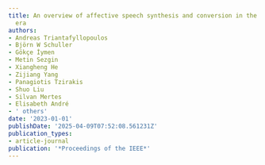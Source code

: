 ```yaml
---
title: An overview of affective speech synthesis and conversion in the deep learning
  era
authors:
- Andreas Triantafyllopoulos
- Björn W Schuller
- Gökçe İymen
- Metin Sezgin
- Xiangheng He
- Zijiang Yang
- Panagiotis Tzirakis
- Shuo Liu
- Silvan Mertes
- Elisabeth André
- ' others'
date: '2023-01-01'
publishDate: '2025-04-09T07:52:08.561231Z'
publication_types:
- article-journal
publication: '*Proceedings of the IEEE*'
---
```

